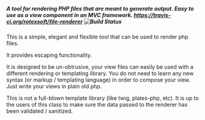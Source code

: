 ##### A tool for rendering PHP files that are meant to generate output. Easy to use as a view component in an MVC framework. https://travis-ci.org/rotexsoft/file-renderer ![Build Status](https://travis-ci.org/rotexsoft/file-renderer.svg?branch=master&style=flat-square)

This is a simple, elegant and flexible tool that can be used to render php files.

It provides escaping functionality.

It is designed to be un-obtrusive, your view files can easily be used with a different rendering or templating library.
You do not need to learn any new syntax (or markup / templating language) in order to compose your view. Just write your views in plain old php.

This is not a full-blown template library (like twig, plates-php, etc).
It is up to the users of this class to make sure the data passed to the renderer has been validated / sanitized.
